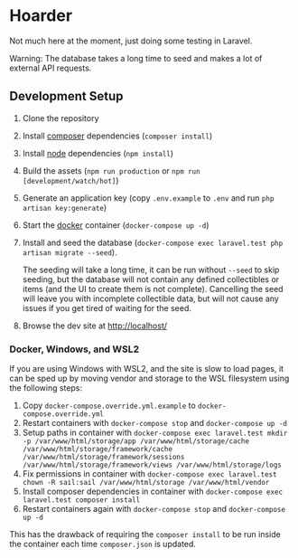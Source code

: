 # Hoarder

Not much here at the moment, just doing some testing in Laravel.

Warning: The database takes a long time to seed and makes a lot of external API requests.

## Development Setup

1. Clone the repository
2. Install [composer](https://getcomposer.org/) dependencies (`composer install`)
3. Install [node](https://nodejs.org/) dependencies (`npm install`)
4. Build the assets (`npm run production` or `npm run [development/watch/hot]`)
5. Generate an application key (copy `.env.example` to `.env` and run `php artisan key:generate`)
6. Start the [docker](https://docker.io/) container (`docker-compose up -d`)
7. Install and seed the database (`docker-compose exec laravel.test php artisan migrate --seed`).

    The seeding will take a long time, it can be run without `--seed` to skip seeding, but the database will not contain
    any defined collectibles or items (and the UI to create them is not complete). Cancelling the seed will leave you
    with incomplete collectible data, but will not cause any issues if you get tired of waiting for the seed.

8. Browse the dev site at [http://localhost/](http://localhost/)

### Docker, Windows, and WSL2

If you are using Windows with WSL2, and the site is slow to load pages, it can be sped up by moving vendor and storage
to the WSL filesystem using the following steps:

1. Copy `docker-compose.override.yml.example` to `docker-compose.override.yml`
2. Restart containers with `docker-compose stop` and `docker-compose up -d`
3. Setup paths in container with `docker-compose exec laravel.test mkdir -p /var/www/html/storage/app /var/www/html/storage/cache /var/www/html/storage/framework/cache /var/www/html/storage/framework/sessions /var/www/html/storage/framework/views /var/www/html/storage/logs`
4. Fix permissions in container with `docker-compose exec laravel.test chown -R sail:sail /var/www/html/storage /var/www/html/vendor`
5. Install composer dependencies in container with `docker-compose exec laravel.test composer install`
6. Restart containers again with `docker-compose stop` and `docker-compose up -d`

This has the drawback of requiring the `composer install` to be run inside the container each time `composer.json` is
updated.
